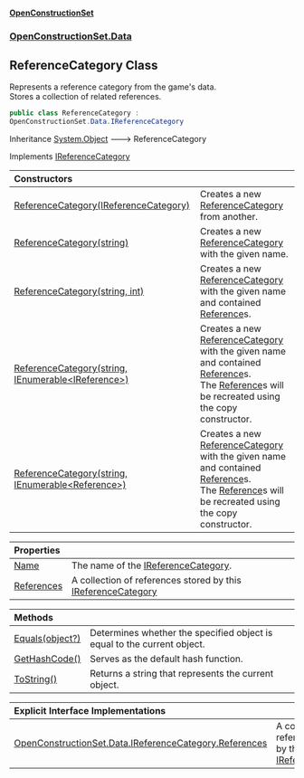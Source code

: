 #### [OpenConstructionSet](index.md 'index')
### [OpenConstructionSet.Data](index.md#OpenConstructionSet_Data 'OpenConstructionSet.Data')
## ReferenceCategory Class
Represents a reference category from the game's data.  
Stores a collection of related references.  
```csharp
public class ReferenceCategory :
OpenConstructionSet.Data.IReferenceCategory
```

Inheritance [System.Object](https://docs.microsoft.com/en-us/dotnet/api/System.Object 'System.Object') &#129106; ReferenceCategory  

Implements [IReferenceCategory](eyfZfdez5ewNEuTa_LLIEQ.md 'OpenConstructionSet.Data.IReferenceCategory')  

| Constructors | |
| :--- | :--- |
| [ReferenceCategory(IReferenceCategory)](ly3IJAAyTt_UB5z_WHWn1g.md 'OpenConstructionSet.Data.ReferenceCategory.ReferenceCategory(OpenConstructionSet.Data.IReferenceCategory)') | Creates a new [ReferenceCategory](EE2faYCOBw8RCxMlUf_j8A.md 'OpenConstructionSet.Data.ReferenceCategory') from another.<br/> |
| [ReferenceCategory(string)](gEMYlGZwEgDehUBjishdZA.md 'OpenConstructionSet.Data.ReferenceCategory.ReferenceCategory(string)') | Creates a new [ReferenceCategory](EE2faYCOBw8RCxMlUf_j8A.md 'OpenConstructionSet.Data.ReferenceCategory') with the given name.<br/> |
| [ReferenceCategory(string, int)](AXrvKqgXV9ahRV4fVvy6vw.md 'OpenConstructionSet.Data.ReferenceCategory.ReferenceCategory(string, int)') | Creates a new [ReferenceCategory](EE2faYCOBw8RCxMlUf_j8A.md 'OpenConstructionSet.Data.ReferenceCategory') with the given name and contained [Reference](Q7cLD6PnJBeIdkGmsPwKew.md 'OpenConstructionSet.Data.Reference')s.<br/> |
| [ReferenceCategory(string, IEnumerable&lt;IReference&gt;)](I8_gPAkjNLttmnD5FaHFAQ.md 'OpenConstructionSet.Data.ReferenceCategory.ReferenceCategory(string, System.Collections.Generic.IEnumerable&lt;OpenConstructionSet.Data.IReference&gt;)') | Creates a new [ReferenceCategory](EE2faYCOBw8RCxMlUf_j8A.md 'OpenConstructionSet.Data.ReferenceCategory') with the given name and contained [Reference](Q7cLD6PnJBeIdkGmsPwKew.md 'OpenConstructionSet.Data.Reference')s.<br/>The [Reference](Q7cLD6PnJBeIdkGmsPwKew.md 'OpenConstructionSet.Data.Reference')s will be recreated using the copy constructor.<br/> |
| [ReferenceCategory(string, IEnumerable&lt;Reference&gt;)](D25V5KzhaDlzigl6TRW2Sw.md 'OpenConstructionSet.Data.ReferenceCategory.ReferenceCategory(string, System.Collections.Generic.IEnumerable&lt;OpenConstructionSet.Data.Reference&gt;)') | Creates a new [ReferenceCategory](EE2faYCOBw8RCxMlUf_j8A.md 'OpenConstructionSet.Data.ReferenceCategory') with the given name and contained [Reference](Q7cLD6PnJBeIdkGmsPwKew.md 'OpenConstructionSet.Data.Reference')s.<br/>The [Reference](Q7cLD6PnJBeIdkGmsPwKew.md 'OpenConstructionSet.Data.Reference')s will be recreated using the copy constructor.<br/> |

| Properties | |
| :--- | :--- |
| [Name](eYQ2oTwtl99dwZk7NknDVQ.md 'OpenConstructionSet.Data.ReferenceCategory.Name') | The name of the [IReferenceCategory](eyfZfdez5ewNEuTa_LLIEQ.md 'OpenConstructionSet.Data.IReferenceCategory').<br/> |
| [References](PRJgbub0dIk5vUM4BOmTLg.md 'OpenConstructionSet.Data.ReferenceCategory.References') | A collection of references stored by this [IReferenceCategory](eyfZfdez5ewNEuTa_LLIEQ.md 'OpenConstructionSet.Data.IReferenceCategory') |

| Methods | |
| :--- | :--- |
| [Equals(object?)](i_X0Sl5Cy_jokWzzSiZWPg.md 'OpenConstructionSet.Data.ReferenceCategory.Equals(object?)') | Determines whether the specified object is equal to the current object. |
| [GetHashCode()](Ns9WVdndz0bBuqj+z_qpMw.md 'OpenConstructionSet.Data.ReferenceCategory.GetHashCode()') | Serves as the default hash function. |
| [ToString()](GbDiKTBD6O2BYtMkMeEqvQ.md 'OpenConstructionSet.Data.ReferenceCategory.ToString()') | Returns a string that represents the current object. |

| Explicit Interface Implementations | |
| :--- | :--- |
| [OpenConstructionSet.Data.IReferenceCategory.References](y6+6By3qg8jh0BdZUFH53w.md 'OpenConstructionSet.Data.ReferenceCategory.OpenConstructionSet.Data.IReferenceCategory.References') | A collection of references stored by this [IReferenceCategory](eyfZfdez5ewNEuTa_LLIEQ.md 'OpenConstructionSet.Data.IReferenceCategory') |
